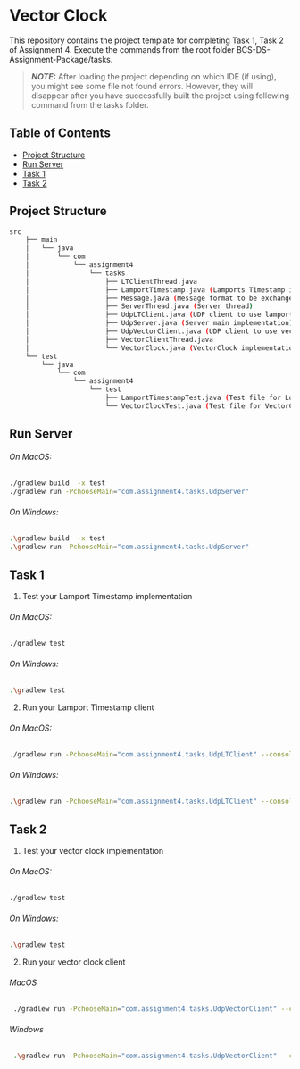 # Vector Clock

This repository contains the project template for completing Task 1, Task 2 of Assignment 4. Execute the commands from the root folder BCS-DS-Assignment-Package/tasks.

> **_NOTE:_**
> After loading the project depending on which IDE (if using), you might see some file not found errors. However, they will disappear after you have successfully built the project using following command from the tasks folder.

## Table of Contents
- [Project Structure](#ProjectStructure)
- [Run Server](#run-server)
- [Task 1](#Task-1)
- [Task 2](#Task-2)

## Project Structure

```bash
src
    ├── main
    │   └── java
    │       └── com
    │           └── assignment4
    │               └── tasks
    │                   ├── LTClientThread.java
    │                   ├── LamportTimestamp.java (Lamports Timestamp implementaion)
    │                   ├── Message.java (Message format to be exchanged between server and the clients. This class can be instantiated to hold and access the content of the message and the timestamp)
    │                   ├── ServerThread.java (Server thread)
    │                   ├── UdpLTClient.java (UDP client to use lamports Timestamp implementation)
    │                   ├── UdpServer.java (Server main implementation)
    │                   ├── UdpVectorClient.java (UDP client to use vector clock)
    │                   ├── VectorClientThread.java
    │                   └── VectorClock.java (VectorClock implementation)
    └── test
        └── java
            └── com
                └── assignment4
                    └── test
                        ├── LamportTimestampTest.java (Test file for LogicalClock.java)
                        └── VectorClockTest.java (Test file for VectorClock.java)

```

## Run Server
###### On MacOS:
```bash
./gradlew build  -x test
./gradlew run -PchooseMain="com.assignment4.tasks.UdpServer"  
```
###### On Windows:
```bash
.\gradlew build  -x test
.\gradlew run -PchooseMain="com.assignment4.tasks.UdpServer"  
```

## Task 1
1. Test your Lamport Timestamp implementation
###### On MacOS:
```bash
./gradlew test 
```
###### On Windows:
```bash
.\gradlew test
```

2. Run your Lamport Timestamp client
###### On MacOS:

```bash
./gradlew run -PchooseMain="com.assignment4.tasks.UdpLTClient" --console=plain 
```

###### On Windows:
```bash
.\gradlew run -PchooseMain="com.assignment4.tasks.UdpLTClient" --console=plain 
```

## Task 2

1. Test your vector clock implementation
###### On MacOS:
```bash
./gradlew test 
```
###### On Windows:
```bash
.\gradlew test
```

2. Run your vector clock client
###### MacOS
```bash
 ./gradlew run -PchooseMain="com.assignment4.tasks.UdpVectorClient" --console=plain 
 ```
###### Windows
```bash
 .\gradlew run -PchooseMain="com.assignment4.tasks.UdpVectorClient" --console=plain 
 ```